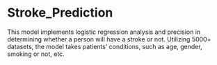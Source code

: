 # Stroke_Prediction
This model implements logistic regression analysis and precision in determining whether a person will have a stroke or not. Utilizing 5000+ datasets, the model takes patients’ conditions, such as age, gender, smoking or not, etc. 
